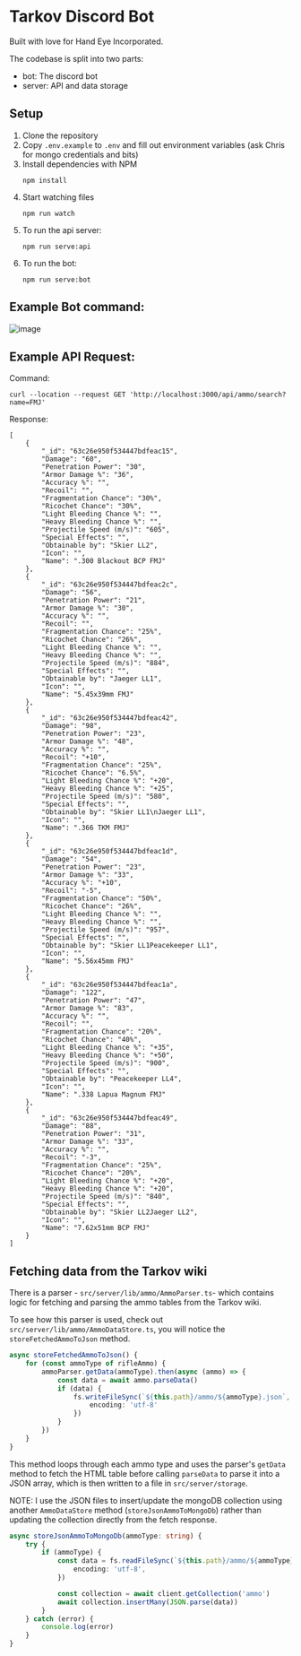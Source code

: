 # Tarkov Discord Bot

Built with love for Hand Eye Incorporated.

The codebase is split into two parts:

- bot: The discord bot
- server: API and data storage


## Setup

1. Clone the repository
2. Copy `.env.example` to `.env` and fill out environment variables (ask Chris for mongo credentials and bits)
2. Install dependencies with NPM
    ```
    npm install
    ```
3. Start watching files
    ```
    npm run watch
    ```
4. To run the api server:
    ```
    npm run serve:api
    ```
5. To run the bot:
    ```
    npm run serve:bot
    ```

## Example Bot command:

![image](https://i.imgur.com/TTvqIul.png)

## Example API Request:

Command:

```
curl --location --request GET 'http://localhost:3000/api/ammo/search?name=FMJ'
```

Response:

```
[
    {
        "_id": "63c26e950f534447bdfeac15",
        "Damage": "60",
        "Penetration Power": "30",
        "Armor Damage %": "36",
        "Accuracy %": "",
        "Recoil": "",
        "Fragmentation Chance": "30%",
        "Ricochet Chance": "30%",
        "Light Bleeding Chance %": "",
        "Heavy Bleeding Chance %": "",
        "Projectile Speed (m/s)": "605",
        "Special Effects": "",
        "Obtainable by": "Skier LL2",
        "Icon": "",
        "Name": ".300 Blackout BCP FMJ"
    },
    {
        "_id": "63c26e950f534447bdfeac2c",
        "Damage": "56",
        "Penetration Power": "21",
        "Armor Damage %": "30",
        "Accuracy %": "",
        "Recoil": "",
        "Fragmentation Chance": "25%",
        "Ricochet Chance": "26%",
        "Light Bleeding Chance %": "",
        "Heavy Bleeding Chance %": "",
        "Projectile Speed (m/s)": "884",
        "Special Effects": "",
        "Obtainable by": "Jaeger LL1",
        "Icon": "",
        "Name": "5.45x39mm FMJ"
    },
    {
        "_id": "63c26e950f534447bdfeac42",
        "Damage": "98",
        "Penetration Power": "23",
        "Armor Damage %": "48",
        "Accuracy %": "",
        "Recoil": "+10",
        "Fragmentation Chance": "25%",
        "Ricochet Chance": "6.5%",
        "Light Bleeding Chance %": "+20",
        "Heavy Bleeding Chance %": "+25",
        "Projectile Speed (m/s)": "580",
        "Special Effects": "",
        "Obtainable by": "Skier LL1\nJaeger LL1",
        "Icon": "",
        "Name": ".366 TKM FMJ"
    },
    {
        "_id": "63c26e950f534447bdfeac1d",
        "Damage": "54",
        "Penetration Power": "23",
        "Armor Damage %": "33",
        "Accuracy %": "+10",
        "Recoil": "-5",
        "Fragmentation Chance": "50%",
        "Ricochet Chance": "26%",
        "Light Bleeding Chance %": "",
        "Heavy Bleeding Chance %": "",
        "Projectile Speed (m/s)": "957",
        "Special Effects": "",
        "Obtainable by": "Skier LL1Peacekeeper LL1",
        "Icon": "",
        "Name": "5.56x45mm FMJ"
    },
    {
        "_id": "63c26e950f534447bdfeac1a",
        "Damage": "122",
        "Penetration Power": "47",
        "Armor Damage %": "83",
        "Accuracy %": "",
        "Recoil": "",
        "Fragmentation Chance": "20%",
        "Ricochet Chance": "40%",
        "Light Bleeding Chance %": "+35",
        "Heavy Bleeding Chance %": "+50",
        "Projectile Speed (m/s)": "900",
        "Special Effects": "",
        "Obtainable by": "Peacekeeper LL4",
        "Icon": "",
        "Name": ".338 Lapua Magnum FMJ"
    },
    {
        "_id": "63c26e950f534447bdfeac49",
        "Damage": "88",
        "Penetration Power": "31",
        "Armor Damage %": "33",
        "Accuracy %": "",
        "Recoil": "-3",
        "Fragmentation Chance": "25%",
        "Ricochet Chance": "20%",
        "Light Bleeding Chance %": "+20",
        "Heavy Bleeding Chance %": "+20",
        "Projectile Speed (m/s)": "840",
        "Special Effects": "",
        "Obtainable by": "Skier LL2Jaeger LL2",
        "Icon": "",
        "Name": "7.62x51mm BCP FMJ"
    }
]
```


## Fetching data from the Tarkov wiki

There is a parser - `src/server/lib/ammo/AmmoParser.ts`- which contains logic for fetching and parsing the ammo tables from the Tarkov wiki.

To see how this parser is used, check out `src/server/lib/ammo/AmmoDataStore.ts`, you will notice the `storeFetchedAmmoToJson` method.

```ts
async storeFetchedAmmoToJson() {
    for (const ammoType of rifleAmmo) {
        ammoParser.getData(ammoType).then(async (ammo) => {
            const data = await ammo.parseData()
            if (data) {
                fs.writeFileSync(`${this.path}/ammo/${ammoType}.json`, JSON.stringify(data, null, 4), {
                    encoding: 'utf-8'
                })
            }
        })
    }
}
```

This method loops through each ammo type and uses the parser's `getData` method to fetch the HTML table before calling `parseData` to parse it into a JSON array, which is then written to a file in `src/server/storage`.


NOTE: I use the JSON files to insert/update the mongoDB collection using another `AmmoDataStore` method (`storeJsonAmmoToMongoDb`) rather than updating the collection directly from the fetch response.

```ts
async storeJsonAmmoToMongoDb(ammoType: string) {
    try {
        if (ammoType) {
            const data = fs.readFileSync(`${this.path}/ammo/${ammoType}.json`, {
                encoding: 'utf-8',
            })

            const collection = await client.getCollection('ammo')                
            await collection.insertMany(JSON.parse(data))
        }
    } catch (error) {
        console.log(error)
    }
}
```
